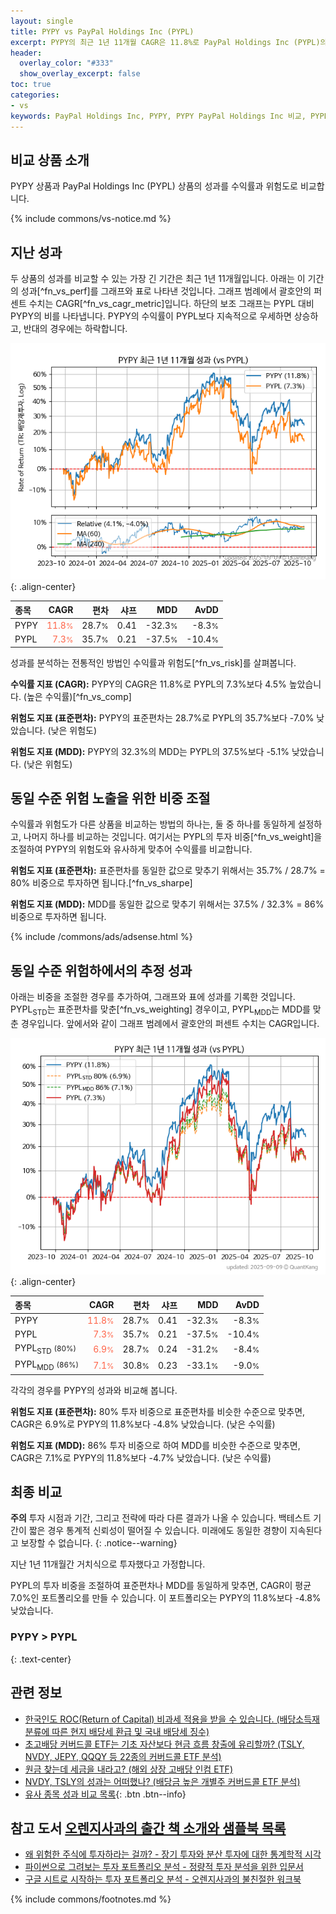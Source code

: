 ```yaml
---
layout: single
title: PYPY vs PayPal Holdings Inc (PYPL)
excerpt: PYPY의 최근 1년 11개월 CAGR은 11.8%로 PayPal Holdings Inc (PYPL)의 7.3%보다 4.5% 높았습니다.
header:
  overlay_color: "#333"
  show_overlay_excerpt: false
toc: true
categories:
- vs
keywords: PayPal Holdings Inc, PYPY, PYPY PayPal Holdings Inc 비교, PYPL, PYPY PYPY 비교
---
```


## 비교 상품 소개


PYPY 상품과 PayPal Holdings Inc (PYPL) 상품의 성과를 수익률과 위험도로 비교합니다.





{% include commons/vs-notice.md %}

## 지난 성과

두 상품의 성과를 비교할 수 있는 가장 긴 기간은 최근 1년 11개월입니다. 아래는 이 기간의 성과[^fn_vs_perf]를 그래프와 표로 나타낸 것입니다.
그래프 범례에서 괄호안의 퍼센트 수치는 CAGR[^fn_vs_cagr_metric]입니다.
하단의 보조 그래프는 PYPL 대비 PYPY의 비를 나타냅니다.
PYPY의 수익률이 PYPL보다 지속적으로 우세하면 상승하고, 반대의 경우에는 하락합니다.

![PYPY](/vs/images/pypy-vs-pypl_dual.png){: .align-center}

| **종목** | **CAGR** | **편차** | **샤프** | **MDD** | **AvDD** |
| :------------ | ------: | -----------: | -------: | ------: | -------: |
| PYPY | <span style="color: tomato">11.8<small>%</small></span> | 28.7<small>%</small> | 0.41 | -32.3<small>%</small> | -8.3<small>%</small> |
| PYPL | <span style="color: tomato">7.3<small>%</small></span> | 35.7<small>%</small> | 0.21 | -37.5<small>%</small> | -10.4<small>%</small> |

<!-- more -->


성과를 분석하는 전통적인 방법인 수익률과 위험도[^fn_vs_risk]를 살펴봅니다.

**수익률 지표 (CAGR):** PYPY의 CAGR은 11.8%로 PYPL의 7.3%보다 4.5% 높았습니다. (높은 수익률)[^fn_vs_comp]

**위험도 지표 (표준편차):** PYPY의 표준편차는 28.7%로 PYPL의 35.7%보다 -7.0% 낮았습니다. (낮은 위험도)

**위험도 지표 (MDD):** PYPY의 32.3%의 MDD는 PYPL의 37.5%보다 -5.1% 낮았습니다. (낮은 위험도)



## 동일 수준 위험 노출을 위한 비중 조절

수익률과 위험도가 다른 상품을 비교하는 방법의 하나는, 둘 중 하나를 동일하게 설정하고, 나머지 하나를 비교하는 것입니다.
여기서는 PYPL의 투자 비중[^fn_vs_weight]을 조절하여 PYPY의 위험도와 유사하게 맞추어 수익률를 비교합니다.

**위험도 지표 (표준편차):** 표준편차를 동일한 값으로 맞추기 위해서는 35.7% / 28.7% = 80% 비중으로 투자하면 됩니다.[^fn_vs_sharpe]

**위험도 지표 (MDD):** MDD를 동일한 값으로 맞추기 위해서는 37.5% / 32.3% = 86% 비중으로 투자하면 됩니다.


{% include /commons/ads/adsense.html %}



## 동일 수준 위험하에서의 추정 성과

아래는 비중을 조절한 경우를 추가하여, 그래프와 표에 성과를 기록한 것입니다.
PYPL<sub>STD</sub>는 표준편차를 맞춘[^fn_vs_weighting] 경우이고, PYPL<sub>MDD</sub>는 MDD를 맞춘 경우입니다.
앞에서와 같이 그래프 범례에서 괄호안의 퍼센트 수치는 CAGR입니다.


![PYPY](/vs/images/pypy-vs-pypl.png){: .align-center}



| **종목** | **CAGR** | **편차** | **샤프** | **MDD** | **AvDD** |
| :------------ | ------: | -----------: | -------: | ------: | -------: |
| PYPY | <span style="color: tomato">11.8<small>%</small></span> | 28.7<small>%</small> | 0.41 | -32.3<small>%</small> | -8.3<small>%</small> |
| PYPL | <span style="color: tomato">7.3<small>%</small></span> | 35.7<small>%</small> | 0.21 | -37.5<small>%</small> | -10.4<small>%</small> |
| PYPL<sub>STD</sub> <small>(80%)</small> | <span style="color: tomato">6.9<small>%</small></span> | 28.7<small>%</small> | 0.24 | -31.2<small>%</small> | -8.4<small>%</small> |
| PYPL<sub>MDD</sub> <small>(86%)</small> | <span style="color: tomato">7.1<small>%</small></span> | 30.8<small>%</small> | 0.23 | -33.1<small>%</small> | -9.0<small>%</small> |



각각의 경우를 PYPY의 성과와 비교해 봅니다.

**위험도 지표 (표준편차):** 80% 투자 비중으로 표준편차를 비슷한 수준으로 맞추면, CAGR은 6.9%로 PYPY의 11.8%보다 -4.8% 낮았습니다. (낮은 수익률)

**위험도 지표 (MDD):** 86% 투자 비중으로 하여 MDD를 비슷한 수준으로 맞추면, CAGR은 7.1%로 PYPY의 11.8%보다 -4.7% 낮았습니다. (낮은 수익률)




## 최종 비교

**주의** 투자 시점과 기간, 그리고 전략에 따라 다른 결과가 나올 수 있습니다. 백테스트 기간이 짧은 경우 통계적 신뢰성이 떨어질 수 있습니다. 미래에도 동일한 경향이 지속된다고 보장할 수 없습니다.
{: .notice--warning}

지난 1년 11개월간 거치식으로 투자했다고 가정합니다.

PYPL의 투자 비중을 조절하여 표준편차나 MDD를 동일하게 맞추면, CAGR이 평균 7.0%인 포트폴리오를 만들 수 있습니다.
이 포트폴리오는 PYPY의 11.8%보다 -4.8% 낮았습니다.

### PYPY &gt; PYPL
{: .text-center}


## 관련 정보

- [한국인도 ROC(Return of Capital) 비과세 적용을 받을 수 있습니다. (배당소득재분류에 따른 현지 배당세 환급 및 국내 배당세 징수)](https://kongdori.tistory.com/299)
- [초고배당 커버드콜 ETF는 기초 자산보다 현금 흐름 창출에 유리할까? (TSLY, NVDY, JEPY, QQQY 등 22종의 커버드콜 ETF 분석)](https://kongdori.tistory.com/286)
- [원금 찾는데 세금을 내라고? (해외 상장 고배당 인컴 ETF)](https://kongdori.tistory.com/206)
- [NVDY, TSLY의 성과는 어떠했나? (배당금 높은 개별주 커버드콜 ETF 분석)](https://kongdori.tistory.com/172)
- [유사 종목 성과 비교 목록](/vs/){: .btn .btn--info}


## 참고 도서 [오렌지사과의 출간 책 소개와 샘플북 목록](https://kongdori.tistory.com/691)

- [왜 위험한 주식에 투자하라는 걸까? - 장기 투자와 분산 투자에 대한 통계학적 시각](https://kongdori.tistory.com/421)
- [파이썬으로 그려보는 투자 포트폴리오 분석  - 정량적 투자 분석을 위한 입문서](https://kongdori.tistory.com/643)
- [구글 시트로 시작하는 투자 포트폴리오 분석 - 오렌지사과의 불친절한 워크북](https://kongdori.tistory.com/449)

{% include commons/footnotes.md %}